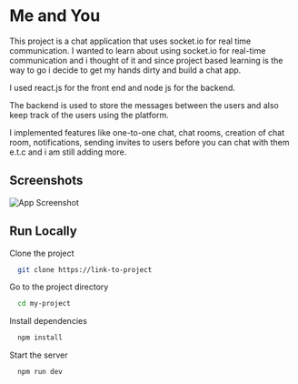 
# Me and You

This project is a chat application that uses socket.io for real time communication.
I wanted to learn about using socket.io for real-time communication and i thought of it and since project based learning is the way to go i decide to get my hands dirty and build a chat app.

I used react.js for the front end and node js for the backend.

The backend is used to store the messages between the users and also keep track of the users using the platform. 

I implemented features like one-to-one chat, chat rooms, creation of chat room,  notifications, sending invites to users before you can chat with them e.t.c and i am still adding more.


## Screenshots

![App Screenshot](https://via.placeholder.com/468x300?text=App+Screenshot+Here)


## Run Locally

Clone the project

```bash
  git clone https://link-to-project
```

Go to the project directory

```bash
  cd my-project
```

Install dependencies

```bash
  npm install
```

Start the server

```bash
  npm run dev
```

